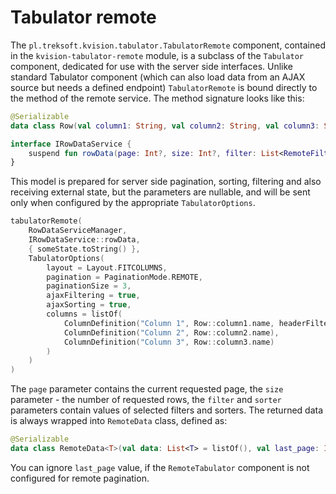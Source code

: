 # Tabulator remote

The `pl.treksoft.kvision.tabulator.TabulatorRemote` component, contained in the `kvision-tabulator-remote` module, is a subclass of the `Tabulator` component, dedicated for use with the server side interfaces. Unlike standard Tabulator component \(which can also load data from an AJAX source but needs a defined endpoint\) `TabulatorRemote` is bound directly to the method of the remote service. The method signature looks like this:

```kotlin
@Serializable
data class Row(val column1: String, val column2: String, val column3: String)

interface IRowDataService {
    suspend fun rowData(page: Int?, size: Int?, filter: List<RemoteFilter>?, sorter: List<RemoteSorter>?, state: String?): RemoteData<Row>
}
```

This model is prepared for server side pagination, sorting, filtering and also receiving external state, but the parameters are nullable, and will be sent only when configured by the appropriate `TabulatorOptions`.

```kotlin
tabulatorRemote(
    RowDataServiceManager,
    IRowDataService::rowData,
    { someState.toString() },
    TabulatorOptions(
        layout = Layout.FITCOLUMNS,
        pagination = PaginationMode.REMOTE,
        paginationSize = 3,
        ajaxFiltering = true,
        ajaxSorting = true,
        columns = listOf(
            ColumnDefinition("Column 1", Row::column1.name, headerFilter = Editor.INPUT),
            ColumnDefinition("Column 2", Row::column2.name),
            ColumnDefinition("Column 3", Row::column3.name)
        )
    )
)
```

The `page` parameter contains the current requested page, the `size` parameter - the number of requested rows, the `filter` and `sorter` parameters contain values of selected filters and sorters. The returned data is always wrapped into `RemoteData` class, defined as:

```kotlin
@Serializable
data class RemoteData<T>(val data: List<T> = listOf(), val last_page: Int = 0)
```

You can ignore `last_page` value, if the `RemoteTabulator` component is not configured for remote pagination.

